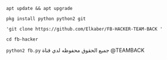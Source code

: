 `apt update && apt upgrade`

`pkg install python python2 git`

`'git clone https://github.com/Elkaber/FB-HACKER-TEAM-BACK '`

`cd fb-hacker`

`python2 fb.py`
جميع الحقوق محفوظه لدي قناة @TEAMBACK
